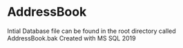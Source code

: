 # AddressBook

Intial Database file can be found in the root directory called AddressBook.bak
Created with MS SQL 2019
